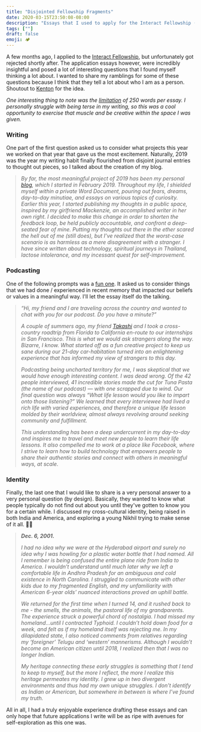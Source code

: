 ```yaml
---
title: "Disjointed Fellowship Fragments"
date: 2020-03-15T23:50:08-08:00
description: "Essays that I used to apply for the Interact Fellowship (I did not end up attending)."
tags: [""]
draft: false
emoji: 🏕
---
```


 A few months ago, I applied to the [Interact Fellowship][1], but unfortunately got rejected shortly after. The application essays however, were incredibly insightful and posed a lot of interesting questions that I found myself thinking a lot about. I wanted to share my ramblings for some of these questions because I think that they tell a lot about who I am as a person. Shoutout to [Kenton][2] for the idea.

 *One interesting thing to note was the [limitation][3] of 250 words per essay. I personally struggle with being terse in my writing, so this was a cool opportunity to exercise that muscle and be  creative within the space I was given.*

### Writing

One part of the first question asked us to consider what projects this year we worked on that year that gave us the most excitement. Naturally, 2019 was the year my writing habit finally flourished from disjoint journal entries to thought out pieces, so I talked about the creation of my blog.

> *By far, the most meaningful project of 2019 has been my personal [blog][4], which I started in February 2019. Throughout my life, I shielded myself within a private Word Document, pouring out fears, dreams, day-to-day minutiae, and essays on various topics of curiosity. Earlier this year, I started publishing my thoughts in a public space, inspired by my girlfriend Mackenzie, an accomplished writer in her own right. I decided to make this change in order to shorten the feedback loop, be held publicly accountable, and confront a deep-seated fear of mine. Putting my thoughts out there in the ether scared the hell out of me (still does), but I’ve realized that the worst-case scenario is as harmless as a mere disagreement with a stranger. I have since written about technology, spiritual journeys in Thailand, lactose intolerance, and my incessant quest for self-improvement.*

### Podcasting

One of the following prompts was a [fun one][5]. It asked us to consider things that we had done / experienced in recent memory that impacted our beliefs or values in a meaningful way. I'll let the essay itself do the talking.

> *“Hi, my friend and I are traveling across the country and wanted to chat with you for our podcast. Do you have a minute?”*
>
> *A couple of summers ago, my friend [Takashi][6] and I took a cross-country roadtrip from Florida to California en-route to our internships in San Francisco. This is what we would ask strangers along the way. Bizarre, I know. What started off as a fun creative project to keep us sane during our 21-day car-habitation turned into an enlightening experience that has informed my view of strangers to this day.*
>
> *Podcasting being uncharted territory for me, I was skeptical that we would have enough interesting content. I was dead wrong. Of the 42 people interviewed, 41 incredible stories made the cut for Tuna Pasta (the name of our podcast) — with one scrapped due to wind. Our final question was always “What life lesson would you like to impart onto those listening?” We learned that every interviewee had lived a rich life with varied experiences, and therefore a unique life lesson molded by their worldview, almost always revolving around seeking community and fulfillment.*
>
> *This understanding has been a deep undercurrent in my day-to-day and inspires me to travel and meet new people to learn their life lessons. It also compelled me to work at a place like Facebook, where I strive to learn how to build technology that empowers people to share their authentic stories and connect with others in meaningful ways, at scale.*

### Identity

Finally, the last one that I would like to share is a very personal answer to a very personal question (by design). Basically, they wanted to know what people typically do not find out about you until they've gotten to know you for a certain while. I discussed my cross-cultural identity, being raised in both India and America, and exploring a young Nikhil trying to make sense of it all. 🧒🏽

> ***Dec. 6, 2001.***
>
> *I had no idea why we were at the Hyderabad airport and surely no idea why I was howling for a plastic water bottle that I had named. All I remember is being confused the entire plane ride from India to America. I wouldn’t understand until much later why we left a comfortable life in Andhra Pradesh for an ambiguous and cold existence in North Carolina. I struggled to communicate with other kids due to my fragmented English, and my unfamiliarity with American 6-year olds’ nuanced interactions proved an uphill battle.*
>
> *We returned for the first time when I turned 14, and it rushed back to me - the smells, the animals, the pastoral life of my grandparents. The experience struck a powerful chord of nostalgia. I had missed my homeland...until I contracted Typhoid. I couldn’t hold down food for a week, and felt as if my homeland itself was rejecting me. In my dilapidated state, I also noticed comments from relatives regarding my ‘foreigner’ Telugu and ‘western’ mannerisms. Although I wouldn’t become an American citizen until 2018, I realized then that I was no longer Indian.*
>
> *My heritage connecting these early struggles is something that I tend to keep to myself, but the more I reflect, the more I realize this heritage permeates my identity. I grew up in two divergent environments and thus had my own unique struggles. I don’t identify as Indian or American, but somewhere in between is where I’ve found my truth.*

All in all, I had a truly enjoyable experience drafting these essays and can only hope that future applications I write will be as ripe with avenues for self-exploration as this one was.

[1]: https://joininteract.com/fellowship/
[2]: http://kentonprescott.com
[3]: https://thedeepdish.org/constraints-that-liberate/
[4]: https://medium.com/@nikhilthota
[5]: https://news.ufl.edu/articles/2017/08/road-trip-oppor-tuna-ty.html
[6]: http://takashiwickes.com/#/
